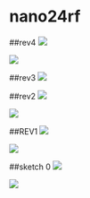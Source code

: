 # nano24rf

##rev4
![](http://i.imgur.com/bc8OjXh.png)

![](http://i.imgur.com/1EUWABU.png)

##rev3
![](http://i.imgur.com/p82YC9m.png)

##rev2
![](http://i.imgur.com/GyVIBJJ.png)

![](http://i.imgur.com/lyN4Tt3.png)

##REV1
![](http://i.imgur.com/upO2ki3.png)

![](http://i.imgur.com/GFNjhy8.png)

##sketch 0
![](http://i.imgur.com/w9HriBC.png)

![](http://i.imgur.com/xwWzIG7.png)


